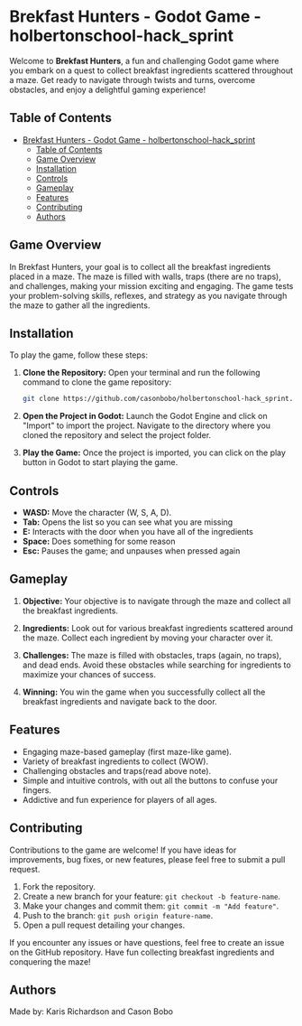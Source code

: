 
# Brekfast Hunters - Godot Game - holbertonschool-hack_sprint

Welcome to **Brekfast Hunters**, a fun and challenging Godot game where you embark on a quest to collect breakfast ingredients scattered throughout a maze. Get ready to navigate through twists and turns, overcome obstacles, and enjoy a delightful gaming experience!

## Table of Contents

- [Brekfast Hunters - Godot Game - holbertonschool-hack\_sprint](#brekfast-hunters---godot-game---holbertonschool-hack_sprint)
  - [Table of Contents](#table-of-contents)
  - [Game Overview](#game-overview)
  - [Installation](#installation)
  - [Controls](#controls)
  - [Gameplay](#gameplay)
  - [Features](#features)
  - [Contributing](#contributing)
  - [Authors](#authors)

## Game Overview

In Brekfast Hunters, your goal is to collect all the breakfast ingredients placed in a maze. The maze is filled with walls, traps (there are no traps), and challenges, making your mission exciting and engaging. The game tests your problem-solving skills, reflexes, and strategy as you navigate through the maze to gather all the ingredients.

## Installation

To play the game, follow these steps:

1. **Clone the Repository:** Open your terminal and run the following command to clone the game repository:

    ```bash
    git clone https://github.com/casonbobo/holbertonschool-hack_sprint.git
    ```

2. **Open the Project in Godot:** Launch the Godot Engine and click on "Import" to import the project. Navigate to the directory where you cloned the repository and select the project folder.

3. **Play the Game:** Once the project is imported, you can click on the play button in Godot to start playing the game.

## Controls

- **WASD:** Move the character (W, S, A, D).
- **Tab:** Opens the list so you can see what you are missing
- **E:** Interacts with the door when you have all of the ingredients
- **Space:** Does something for some reason
- **Esc:** Pauses the game; and unpauses when pressed again

## Gameplay

1. **Objective:** Your objective is to navigate through the maze and collect all the breakfast ingredients.

2. **Ingredients:** Look out for various breakfast ingredients scattered around the maze. Collect each ingredient by moving your character over it.

3. **Challenges:** The maze is filled with obstacles, traps (again, no traps), and dead ends. Avoid these obstacles while searching for ingredients to maximize your chances of success.

4. **Winning:** You win the game when you successfully collect all the breakfast ingredients and navigate back to the door.

## Features

- Engaging maze-based gameplay (first maze-like game).
- Variety of breakfast ingredients to collect (WOW).
- Challenging obstacles and traps(read above note).
- Simple and intuitive controls, with out all the buttons to confuse your fingers.
- Addictive and fun experience for players of all ages.

## Contributing

Contributions to the game are welcome! If you have ideas for improvements, bug fixes, or new features, please feel free to submit a pull request.

1. Fork the repository.
2. Create a new branch for your feature: `git checkout -b feature-name`.
3. Make your changes and commit them: `git commit -m "Add feature"`.
4. Push to the branch: `git push origin feature-name`.
5. Open a pull request detailing your changes.

If you encounter any issues or have questions, feel free to create an issue on the GitHub repository. Have fun collecting breakfast ingredients and conquering the maze!

## Authors

Made by:
Karis Richardson
and Cason Bobo
